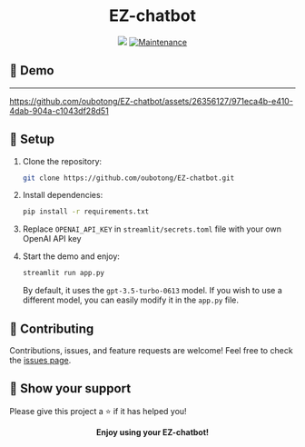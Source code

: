 ﻿<h1 align="center">EZ-chatbot</h1>

<p align="center">
  <img src="https://img.shields.io/badge/version-0.0.1-blue.svg?cacheSeconds=2592000" />
  <a href="https://github.com/oubotong/EZ-chatbot/issues">
    <img alt="Maintenance" src="https://img.shields.io/badge/Maintained%3F-yes-green.svg" />
  </a>
</p>


## 🎥 Demo

---

https://github.com/oubotong/EZ-chatbot/assets/26356127/971eca4b-e410-4dab-904a-c1043df28d51



## 🔧 Setup 

1. Clone the repository: 
   ```sh
   git clone https://github.com/oubotong/EZ-chatbot.git
2. Install dependencies:
   ```sh
   pip install -r requirements.txt
3. Replace `OPENAI_API_KEY` in `streamlit/secrets.toml` file with your own OpenAI API key
 
5. Start the demo and enjoy:
   ```sh
   streamlit run app.py
   ```
   By default, it uses the `gpt-3.5-turbo-0613` model. If you wish to use a different model, you can easily modify it in the `app.py` file.
   
## 🤝 Contributing

Contributions, issues, and feature requests are welcome! Feel free to check the [issues page](https://github.com/oubotong/EZ-chatbot/issues).

## 💖 Show your support

Please give this project a ⭐️ if it has helped you!


<p align="center">
  <b>Enjoy using your EZ-chatbot!</b>
</p>
